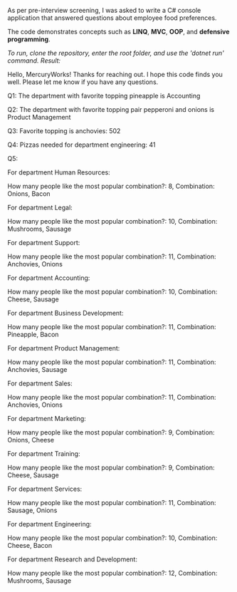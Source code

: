 As per pre-interview screening, I was asked to write a C# console application that answered questions about employee food preferences.

The code demonstrates concepts such as **LINQ**, **MVC**, **OOP**, and **defensive programming**.

_To run, clone the repository, enter the root folder, and use the 'dotnet run' command.
Result:_

Hello, MercuryWorks! Thanks for reaching out. I hope this code finds you well. Please let me know if you have any questions.

Q1: The department with favorite topping pineapple is Accounting

Q2: The department with favorite topping pair pepperoni and onions is Product Management

Q3: Favorite topping is anchovies: 502

Q4: Pizzas needed for department engineering: 41

Q5:

For department Human Resources:

How many people like the most popular combination?: 8, Combination: Onions, Bacon


For department Legal:

How many people like the most popular combination?: 10, Combination: Mushrooms, Sausage

For department Support:

How many people like the most popular combination?: 11, Combination: Anchovies, Onions

For department Accounting:

How many people like the most popular combination?: 10, Combination: Cheese, Sausage

For department Business Development:

How many people like the most popular combination?: 11, Combination: Pineapple, Bacon

For department Product Management:

How many people like the most popular combination?: 11, Combination: Anchovies, Sausage

For department Sales:

How many people like the most popular combination?: 11, Combination: Anchovies, Onions

For department Marketing:

How many people like the most popular combination?: 9, Combination: Onions, Cheese

For department Training:

How many people like the most popular combination?: 9, Combination: Cheese, Sausage

For department Services:

How many people like the most popular combination?: 11, Combination: Sausage, Onions

For department Engineering:

How many people like the most popular combination?: 10, Combination: Cheese, Bacon

For department Research and Development:

How many people like the most popular combination?: 12, Combination: Mushrooms, Sausage

